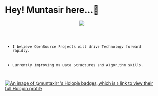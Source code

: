 <h1>Hey! <strong>Muntasir</strong> here...👋</h1>
<p align="center"><img src="https://komarev.com/ghpvc/?username=muntaxir4&style=for-the-badge"></p>
<pre><ul>
    <li><code>I believe OpenSource Projects will drive Technology forward rapidly.</code></li>
    <li><code>Currently improving my Data Structures and Algorithm skills.</code></li>
</ul></pre>

[![An image of @muntaxir4's Holopin badges, which is a link to view their full Holopin profile](https://holopin.me/muntaxir4)](https://holopin.io/@muntaxir4)
